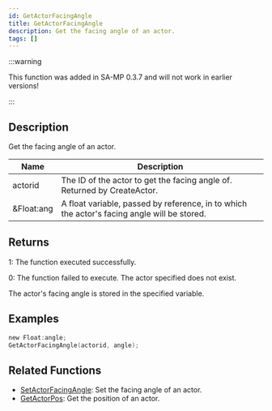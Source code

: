 ```yaml
---
id: GetActorFacingAngle
title: GetActorFacingAngle
description: Get the facing angle of an actor.
tags: []
---
```


:::warning

This function was added in SA-MP 0.3.7 and will not work in earlier versions!

:::

## Description

Get the facing angle of an actor.

| Name | Description |
| --- | --- |
| actorid | The ID of the actor to get the facing angle of. Returned by CreateActor. |
| &Float:ang | A float variable, passed by reference, in to which the actor's facing angle will be stored. |

## Returns

1: The function executed successfully.

0: The function failed to execute. The actor specified does not exist.

The actor's facing angle is stored in the specified variable.

## Examples

```c
new Float:angle;
GetActorFacingAngle(actorid, angle);
```

## Related Functions

- [SetActorFacingAngle](SetActorFacingAngle): Set the facing angle of an actor.
- [GetActorPos](GetActorPos): Get the position of an actor.

